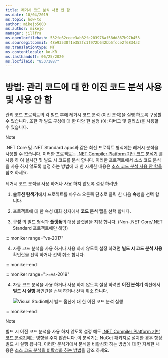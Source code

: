 ```yaml
---
title: 레거시 코드 분석 사용 안 함
ms.date: 10/04/2019
ms.topic: how-to
author: mikejo5000
ms.author: mikejo
manager: jillfra
ms.openlocfilehash: 532fe62ceee3ab32fc203976af58dd867b97b453
ms.sourcegitcommit: 48e93538f1e352fc1f972b642bb5fcce2f6834a2
ms.translationtype: MT
ms.contentlocale: ko-KR
ms.lasthandoff: 06/25/2020
ms.locfileid: "85371887"
---
```

# <a name="how-to-enable-and-disable-binary-code-analysis-for-managed-code"></a>방법: 관리 코드에 대 한 이진 코드 분석 사용 및 사용 안 함

관리 코드 프로젝트의 각 빌드 후에 레거시 코드 분석 (이진 분석)을 실행 하도록 구성할 수 있습니다. 또한 각 빌드 구성에 대 한 다양 한 설정 (예: 디버그 및 릴리스)을 사용할 수 있습니다.

> [!NOTE]
> .NET Core 및 .NET Standard apps와 같은 최신 프로젝트 형식에는 레거시 분석을 사용할 수 없습니다. 이러한 프로젝트는 [.NET Compiler Platform 기반 코드 분석기](roslyn-analyzers-overview.md) 를 사용 하 여 실시간 및 빌드 시 코드를 분석 합니다. 이러한 프로젝트에서 소스 코드 분석을 사용 하지 않도록 설정 하는 방법에 대 한 자세한 내용은 [소스 코드 분석 사용 안 함을](disable-code-analysis.md)참조 하세요.

레거시 코드 분석을 사용 하거나 사용 하지 않도록 설정 하려면:

1. **솔루션 탐색기**에서 프로젝트를 마우스 오른쪽 단추로 클릭 한 다음 **속성**을 선택 합니다.

2. 프로젝트에 대 한 속성 대화 상자에서 **코드 분석** 탭을 선택 합니다.

3. **구성** 의 빌드 형식과 **플랫폼**의 대상 플랫폼을 지정 합니다. (Non-.NET Core/.NET Standard 프로젝트에만 해당)

::: moniker range="vs-2017"

4. 자동 코드 분석을 사용 하거나 사용 하지 않도록 설정 하려면 **빌드 시 코드 분석 사용** 확인란을 선택 하거나 선택 취소 합니다.

::: moniker-end

::: moniker range=">=vs-2019"

4. 자동 코드 분석을 사용 하거나 사용 하지 않도록 설정 하려면 **이진 분석기** 섹션에서 **빌드 시 실행** 확인란을 선택 하거나 선택 취소 합니다.

   ![Visual Studio에서 빌드 옵션에 대 한 이진 코드 분석 실행](media/run-on-build-binary-analyzers.png)

::: moniker-end

> [!NOTE]
> 빌드 시 이진 코드 분석을 사용 하지 않도록 설정 해도 [.NET Compiler Platform 기반 코드 분석기](roslyn-analyzers-overview.md)에는 영향을 주지 않습니다 .이 분석기는 NuGet 패키지로 설치한 경우 항상 빌드 시 실행 됩니다. 이러한 분석기에서 분석을 비활성화 하는 방법에 대 한 자세한 내용은 [소스 코드 분석을 비활성화 하는 방법](disable-code-analysis.md)을 참조 하세요.
